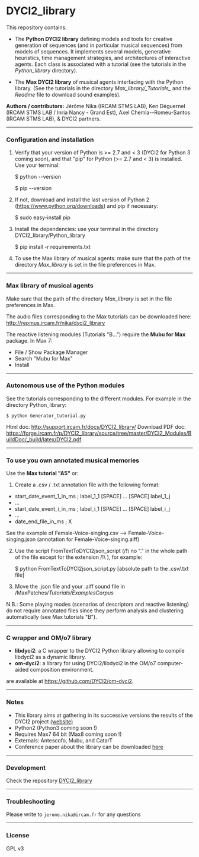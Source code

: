 # DYCI2_library

This repository contains: 
* The __Python DYCI2 library__ defining models and tools for creative generation of sequences (and in particular musical sequences) from models of sequences. It implements several models, generative heuristics, time management strategies, and architectures of interactive agents. Each class is associated with a tutorial (see the tutorials in the _Python\_library_ directory).

* The __Max DYCI2 library__ of musical agents interfacing with the Python library. (See the tutorials in the directory _Max\_library/\_Tutorials\__ and the _Readme_ file to download sound examples).

__Authors / contributors:__ Jérôme Nika (IRCAM STMS LAB), Ken Déguernel (IRCAM STMS LAB / Inria Nancy - Grand Est), Axel Chemla--Romeu-Santos (IRCAM STMS LAB), & DYCI2 partners. 

------
### Configuration and installation

1. Verify that your version of Python is >= 2.7 and < 3 (DYCI2 for Python 3 coming soon), and that "pip" for Python (>= 2.7 and < 3) is installed. 
Use your terminal:      
    
    $ python --version
   
    $ pip --version

2. If not, download and install the last version of Python 2 (https://www.python.org/downloads) and pip if necessary: 
	
	$ sudo easy-install pip

3. Install the dependencies: use your terminal in the directory DYCI2_library/Python_library

    $ pip install -r requirements.txt

4. To use the Max library of musical agents: make sure that the path of the directory _Max_library_ is set in the file preferences in Max.

------
### Max library of musical agents

Make sure that the path of the directory _Max_library_ is set in the file preferences in Max.

The audio files corresponding to the Max tutorials can be downloaded here: http://repmus.ircam.fr/nika/dyci2_library 

The reactive listening modules (Tutorials "B...") require the __Mubu for Max__ package. In Max 7:

* File / Show Package Manager
* Search "Mubu for Max"
* Install


------
### Autonomous use of the Python modules

See the tutorials corresponding to the different modules. For example in the directory Python_library:

	$ python Generator_tutorial.py

Html doc: http://support.ircam.fr/docs/DYCI2_library/
Download PDF doc: https://forge.ircam.fr/p/DYCI2_library/source/tree/master/DYCI2_Modules/BuildDoc/_build/latex/DYCI2.pdf

------
### To use you own annotated musical memories

Use the __Max tutorial "A5"__ or:

1. Create a .csv / .txt annotation file with the following format:

* start_date_event_1_in_ms ; label_1_1 [SPACE] ... [SPACE] label_1_j
* ...
* start_date_event_i_in_ms ; label_i_1 [SPACE] ... [SPACE] label_i_j
* ...
* date_end_file_in_ms ; X

See the example of Female-Voice-singing.csv --> Female-Voice-singing.json (annotation for Female-Voice-singing.aiff)

2. Use the script FromTextToDYCI2json_script (/!\ no "." in the whole path of the file except for the extension /!\ ), for example:

	$ python FromTextToDYCI2json_script.py [absolute path to the .csv/.txt file]

3. Move the .json file and your .aiff sound file in /MaxPatches/_Tutorials_/_ExamplesCorpus_

N.B.: Some playing modes (scenarios of descriptors and reactive listening) do not require annotated files since they perform analysis and clustering automatically (see Max tutorials "B"). 

------
### C wrapper and OM/o7 library
* __libdyci2__: a C wrapper to the DYCI2 Python library allowing to compile libdyci2 as a dynamic library.
* __om-dyci2__: a library for using DYCI2/libdyci2 in the OM/o7 computer-aided composition environment.

are available at https://github.com/DYCI2/om-dyci2. 

------
### Notes
*  This library aims at gathering in its successive versions the results of the DYCI2 project [(website)](http://repmus.ircam.fr/dyci2/home) 
*  Python2 (Python3 coming soon !)
*  Requires Max7 64 bit (Max8 coming soon !)
*  Externals: Antescofo, Mubu, and CatarT
*  Conference paper about the library can be downloaded [here](https://hal.archives-ouvertes.fr/hal-01583089/document)

------
### Development
Check the repository [DYCI2_library](https://forge.ircam.fr/p/DYCI2_library/)

------
### Troubleshooting
Please write to `jerome.nika@ircam.fr` for any questions

------
### License
GPL v3
